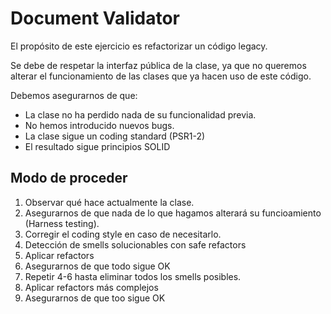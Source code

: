 # Document Validator

El propósito de este ejercicio es refactorizar un código legacy.

Se debe de respetar la interfaz pública de la clase, ya que no queremos alterar el funcionamiento 
de las clases que ya hacen uso de este código.

Debemos asegurarnos de que:
 
* La clase no ha perdido nada de su funcionalidad previa. 
* No hemos introducido nuevos bugs.
* La clase sigue un coding standard (PSR1-2)
* El resultado sigue principios SOLID

## Modo de proceder

1. Observar qué hace actualmente la clase.
2. Asegurarnos de que nada de lo que hagamos alterará su funcioamiento (Harness testing).
3. Corregir el coding style en caso de necesitarlo.
4. Detección de smells solucionables con safe refactors
5. Aplicar refactors
6. Asegurarnos de que todo sigue OK
7. Repetir 4-6 hasta eliminar todos los smells posibles.
8. Aplicar refactors más complejos
9. Asegurarnos de que too sigue OK
